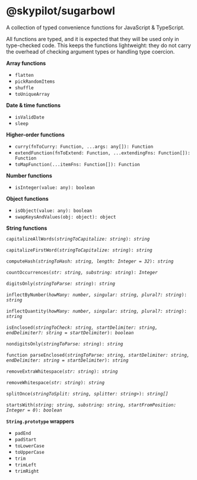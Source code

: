 # @skypilot/sugarbowl
A collection of typed convenience functions for JavaScript & TypeScript.

All functions are typed, and it is expected that they will be used only in
type-checked code. This keeps the functions lightweight: they do not
carry the overhead of checking argument types or handling type coercion.

__Array functions__

- `flatten`
- `pickRandomItems`
- `shuffle`
- `toUniqueArray`

__Date & time functions__

- `isValidDate`
- `sleep`

__Higher-order functions__

- `curry(fnToCurry: Function, ...args: any[]): Function`
- `extendFunction(fnToExtend: Function, ...extendingFns: Function[]): Function`
- `toMapFunction(...itemFns: Function[]): Function`

__Number functions__

- `isInteger(value: any): boolean`

__Object functions__

- `isObject(value: any): boolean`
- `swapKeysAndValues(obj: object): object`

__String functions__
<pre>
<code>capitalizeAllWords(<em>stringToCapitalize: string</em>): <em>string</em></code>

<code>capitalizeFirstWord(<em>stringToCapitalize: string</em>): <em>string</em></code>

<code>computeHash(<em>stringToHash: string, length: Integer = 32</em>): <em>string</em></code>

<code>countOccurrences(<em>str: string, substring: string</em>): <em>Integer</em></code>

<code>digitsOnly(<em>stringToParse: string</em>): <em>string</em></code>

<code>inflectByNumber(<em>howMany: number, singular: string, plural?: string</em>): <em>string</em></code>

<code>inflectQuantity(<em>howMany: number, singular: string, plural?: string</em>): <em>string</em></code>

<code>isEnclosed(<em>stringToCheck: string, startDelimiter: string, endDelimiter?: string = startDelimiter</em>): <em>boolean</em></code>

<code>nondigitsOnly(<em>stringToParse: string</em>): <em>string</em></code>

<code>function parseEnclosed(<em>stringToParse: string, startDelimiter: string, endDelimiter: string = startDelimiter</em>): <em>string</em></code>

<code>removeExtraWhitespace(<em>str: string</em>): <em>string</em></code>

<code>removeWhitespace(<em>str: string</em>): <em>string</em></code>

<code>splitOnce(<em>stringToSplit: string, splitter: string</em>>): <em>string[]</em></code>

<code>startsWith(<em>string: string, substring: string, startFromPosition: Integer = 0</em>): <em>boolean</em></code>
</pre>

__`String.prototype` wrappers__
- `padEnd`
- `padStart`
- `toLowerCase`
- `toUpperCase`
- `trim`
- `trimLeft`
- `trimRight`
